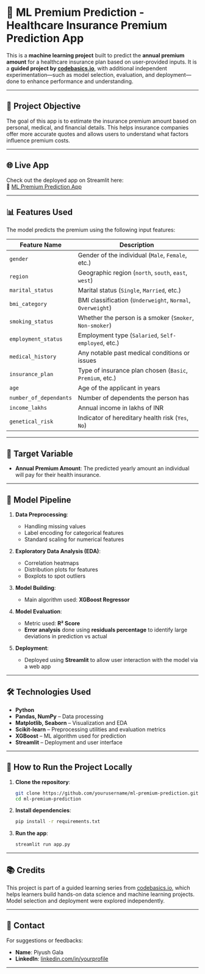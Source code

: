 # 🏥 ML Premium Prediction - Healthcare Insurance Premium Prediction App

This is a **machine learning project** built to predict the **annual premium amount** for a healthcare insurance plan based on user-provided inputs. It is a **guided project by [codebasics.io](https://codebasics.io)**, with additional independent experimentation—such as model selection, evaluation, and deployment—done to enhance performance and understanding.

---

## 📌 Project Objective

The goal of this app is to estimate the insurance premium amount based on personal, medical, and financial details. This helps insurance companies offer more accurate quotes and allows users to understand what factors influence premium costs.

---

## 🌐 Live App

Check out the deployed app on Streamlit here:  
🔗 [ML Premium Prediction App](https://your-streamlit-app-link.streamlit.app)

---

## 📊 Features Used

The model predicts the premium using the following input features:

| Feature Name            | Description                                                  |
|------------------------|--------------------------------------------------------------|
| `gender`               | Gender of the individual (`Male`, `Female`, etc.)            |
| `region`               | Geographic region (`north`, `south`, `east`, `west`)         |
| `marital_status`       | Marital status (`Single`, `Married`, etc.)                   |
| `bmi_category`         | BMI classification (`Underweight`, `Normal`, `Overweight`)   |
| `smoking_status`       | Whether the person is a smoker (`Smoker`, `Non-smoker`)      |
| `employment_status`    | Employment type (`Salaried`, `Self-employed`, etc.)          |
| `medical_history`      | Any notable past medical conditions or issues                |
| `insurance_plan`       | Type of insurance plan chosen (`Basic`, `Premium`, etc.)     |
| `age`                  | Age of the applicant in years                                |
| `number_of_dependants` | Number of dependents the person has                          |
| `income_lakhs`         | Annual income in lakhs of INR                                |
| `genetical_risk`       | Indicator of hereditary health risk (`Yes`, `No`)            |

---

## 🎯 Target Variable

- **Annual Premium Amount**: The predicted yearly amount an individual will pay for their health insurance.

---

## 🧠 Model Pipeline

1. **Data Preprocessing**:
   - Handling missing values
   - Label encoding for categorical features
   - Standard scaling for numerical features

2. **Exploratory Data Analysis (EDA)**:
   - Correlation heatmaps
   - Distribution plots for features
   - Boxplots to spot outliers

3. **Model Building**:
   - Main algorithm used: **XGBoost Regressor**

4. **Model Evaluation**:
   - Metric used: **R² Score**
   - **Error analysis** done using **residuals percentage** to identify large deviations in prediction vs actual

5. **Deployment**:
   - Deployed using **Streamlit** to allow user interaction with the model via a web app

---

## 🛠️ Technologies Used

- **Python**
- **Pandas, NumPy** – Data processing
- **Matplotlib, Seaborn** – Visualization and EDA
- **Scikit-learn** – Preprocessing utilities and evaluation metrics
- **XGBoost** – ML algorithm used for prediction
- **Streamlit** – Deployment and user interface

---

## 🚀 How to Run the Project Locally

1. **Clone the repository**:
    ```bash
    git clone https://github.com/yourusername/ml-premium-prediction.git
    cd ml-premium-prediction
    ```

2. **Install dependencies**:
    ```bash
    pip install -r requirements.txt
    ```

3. **Run the app**:
    ```bash
    streamlit run app.py
    ```

---

## 📚 Credits

This project is part of a guided learning series from [codebasics.io](https://codebasics.io), which helps learners build hands-on data science and machine learning projects. Model selection and deployment were explored independently.

---

## 📩 Contact

For suggestions or feedbacks:

- **Name**: Piyush Gala  
- **LinkedIn**: [linkedin.com/in/yourprofile](https://linkedin.com/in/piyush-gala-)

---

